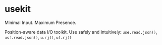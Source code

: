 # usekit
Minimal Input. Maximum Presence.

Position-aware data I/O toolkit.
Use safely and intuitively:
`use.read.json()`, `usf.read.json()`, `u.rj()`, `uf.rj()`
